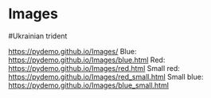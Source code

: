 # Images
  
#Ukrainian trident

https://pydemo.github.io/Images/
Blue: https://pydemo.github.io/Images/blue.html
Red: https://pydemo.github.io/Images/red.html
Small red: https://pydemo.github.io/Images/red_small.html
Small blue: https://pydemo.github.io/Images/blue_small.html
